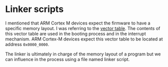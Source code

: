 # Linker scripts

I mentioned that ARM Cortex M devices expect the firmware to have a specific memory layout. I was
referring to the [vector table]. The contents of this vector table are used in the booting process
and in the interrupt mechanism. ARM Cortex-M devices expect this vector table to be located at
address `0x0000_0000`.

[vector table]: https://developer.arm.com/docs/dui0552/latest/the-cortex-m3-processor/exception-model/vector-table

The linker is ultimately in charge of the memory layout of a program but we can influence in the
process using a file named linker script.
